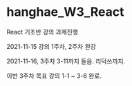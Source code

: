 # hanghae_W3_React
React 기초반 강의 과제진행

2021-11-15
강의 1주차, 2주차 완강

2021-11-16, 3주차 3-11까지 들음. 리덕쓰까지.

이번 3주차 목표 강의 1-1 ~ 3-6 완료.



